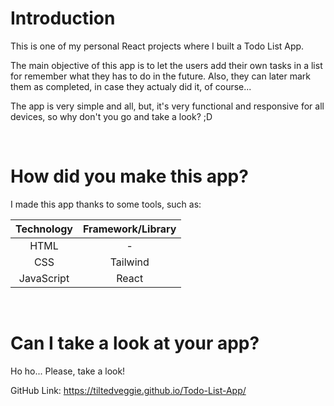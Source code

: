 # Introduction

This is one of my personal React projects where I built a Todo List App.

The main objective of this app is to let the users add their own tasks in a list for remember what they has to do in the future. Also, they can later mark them as completed, in case they actualy did it, of course...

The app is very simple and all, but, it's very functional and responsive for all devices, so why don't you go and take a look? ;D

<br>

# How did you make this app?

I made this app thanks to some tools, such as:

<table>
  <thead>
    <th>Technology</th>
    <th>Framework/Library</th>
  </thead>
  
  <tbody>
    <tr align='center'>
      <td>HTML</td>
      <td>-</td>
    </tr>
    <tr align='center'>
      <td>CSS</td>
      <td>Tailwind</td>
    </tr>
    <tr align='center'>
      <td>JavaScript</td>
      <td>React</td>
    </tr>
  </tbody>
</table>

<br>

# Can I take a look at your app?

Ho ho... Please, take a look!

GitHub Link: https://tiltedveggie.github.io/Todo-List-App/
